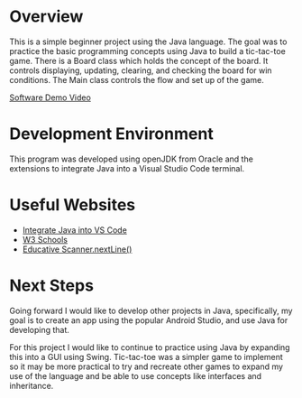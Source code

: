 # Overview

<!-- {Important! Do not say in this section that this is college assignment. Talk about what you are trying to accomplish as a software engineer to further your learning.} -->

This is a simple beginner project using the Java language. The goal was to practice the basic programming concepts using Java to build a tic-tac-toe game. There is a Board class which holds the concept of the board. It controls displaying, updating, clearing, and checking the board for win conditions. The Main class controls the flow and set up of the game.

<!-- {Provide a description of the software that you wrote to demonstrate the Java language.} -->

<!-- {Describe your purpose for writing this software.} -->

<!-- {Provide a link to your YouTube demonstration. It should be a 4-5 minute demo of the software running and a walkthrough of the code. Focus should be on sharing what you learned about the language syntax.} -->

[Software Demo Video](https://youtu.be/kdvj6WIQRTc)

# Development Environment

<!-- {Describe the tools that you used to develop the software} -->

<!-- {Describe the programming language that you used and any libraries.} -->

This program was developed using openJDK from Oracle and the extensions to integrate Java into a Visual Studio Code terminal.

# Useful Websites

<!-- {Make a list of websites that you found helpful in this project} -->

- [Integrate Java into VS Code](https://code.visualstudio.com/docs/languages/java)
- [W3 Schools](https://www.w3schools.com/java/)
- [Educative Scanner.nextLine()](https://www.educative.io/answers/what-is-scannernextline-in-java)

# Next Steps

<!-- {Make a list of things that you need to fix, improve, and add in the future.} -->

Going forward I would like to develop other projects in Java, specifically, my goal is to create an app using the popular Android Studio, and use Java for developing that.

For this project I would like to continue to practice using Java by expanding this into a GUI using Swing. Tic-tac-toe was a simpler game to implement so it may be more practical to try and recreate other games to expand my use of the language and be able to use concepts like interfaces and inheritance.
